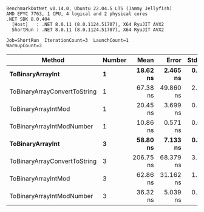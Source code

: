 ```

BenchmarkDotNet v0.14.0, Ubuntu 22.04.5 LTS (Jammy Jellyfish)
AMD EPYC 7763, 1 CPU, 4 logical and 2 physical cores
.NET SDK 8.0.404
  [Host]   : .NET 8.0.11 (8.0.1124.51707), X64 RyuJIT AVX2
  ShortRun : .NET 8.0.11 (8.0.1124.51707), X64 RyuJIT AVX2

Job=ShortRun  IterationCount=3  LaunchCount=1  
WarmupCount=3  

```
| Method                       | Number | Mean      | Error     | StdDev   | Min       | Max       | Gen0   | Allocated |
|----------------------------- |------- |----------:|----------:|---------:|----------:|----------:|-------:|----------:|
| **ToBinaryArrayInt**             | **1**      |  **18.62 ns** |  **2.465 ns** | **0.135 ns** |  **18.54 ns** |  **18.78 ns** | **0.0004** |      **32 B** |
| ToBinaryArrayConvertToString | 1      |  67.38 ns | 49.860 ns | 2.733 ns |  65.57 ns |  70.52 ns | 0.0011 |      96 B |
| ToBinaryArrayIntMod          | 1      |  20.45 ns |  3.699 ns | 0.203 ns |  20.30 ns |  20.68 ns | 0.0004 |      32 B |
| ToBinaryArrayIntModNumber    | 1      |  10.86 ns |  0.571 ns | 0.031 ns |  10.83 ns |  10.89 ns | 0.0004 |      32 B |
| **ToBinaryArrayInt**             | **3**      |  **58.80 ns** |  **7.133 ns** | **0.391 ns** |  **58.49 ns** |  **59.24 ns** | **0.0011** |      **96 B** |
| ToBinaryArrayConvertToString | 3      | 206.75 ns | 68.379 ns | 3.748 ns | 204.39 ns | 211.07 ns | 0.0033 |     296 B |
| ToBinaryArrayIntMod          | 3      |  62.86 ns | 31.162 ns | 1.708 ns |  61.82 ns |  64.83 ns | 0.0011 |      96 B |
| ToBinaryArrayIntModNumber    | 3      |  36.32 ns |  5.039 ns | 0.276 ns |  36.01 ns |  36.53 ns | 0.0011 |      96 B |
